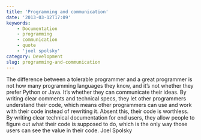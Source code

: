 ```yaml
---
title: 'Programming and communication'
date: '2013-03-12T17:09'
keywords:
    - Documentation
    - programming
    - communication
    - quote
    - 'joel spolsky'
category: Development
slug: programming-and-communication
---
```


> 
 The difference between a tolerable programmer and a great programmer is not how many programming languages they know, and it’s not whether they prefer Python or Java. It’s whether they can communicate their ideas. By writing clear comments and technical specs, they let other programmers understand their code, which means other programmers can use and work with their code instead of rewriting it. Absent this, their code is worthless. By writing clear technical documentation for end users, they allow people to figure out what their code is supposed to do, which is the only way those users can see the value in their code.
 Joel Spolsky
